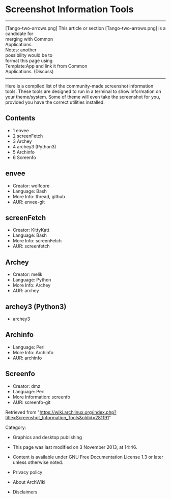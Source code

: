 Screenshot Information Tools
============================

  ------------------------ ------------------------ ------------------------
  [Tango-two-arrows.png]   This article or section  [Tango-two-arrows.png]
                           is a candidate for       
                           merging with Common      
                           Applications.            
                           Notes: another           
                           possibility would be to  
                           format this page using   
                           Template:App and link it 
                           from Common              
                           Applications. (Discuss)  
  ------------------------ ------------------------ ------------------------

Here is a compiled list of the community-made screenshot information
tools. These tools are designed to run in a terminal to show information
on your theme/system. Some of theme will even take the screenshot for
you, provided you have the correct utilities installed.

Contents
--------

-   1 envee
-   2 screenFetch
-   3 Archey
-   4 archey3 (Python3)
-   5 Archinfo
-   6 Screenfo

envee
-----

-   Creator: wolfcore
-   Language: Bash
-   More Info: thread, github
-   AUR: envee-git

screenFetch
-----------

-   Creator: KittyKatt
-   Language: Bash
-   More Info: screenFetch
-   AUR: screenfetch

Archey
------

-   Creator: melik
-   Language: Python
-   More Info: Archey
-   AUR: archey

archey3 (Python3)
-----------------

-   archey3

Archinfo
--------

-   Language: Perl
-   More Info: Archinfo
-   AUR: archinfo

Screenfo
--------

-   Creator: dmz
-   Language: Perl
-   More Information: screenfo
-   AUR: screenfo-git

Retrieved from
"https://wiki.archlinux.org/index.php?title=Screenshot_Information_Tools&oldid=281191"

Category:

-   Graphics and desktop publishing

-   This page was last modified on 3 November 2013, at 14:46.
-   Content is available under GNU Free Documentation License 1.3 or
    later unless otherwise noted.
-   Privacy policy
-   About ArchWiki
-   Disclaimers
